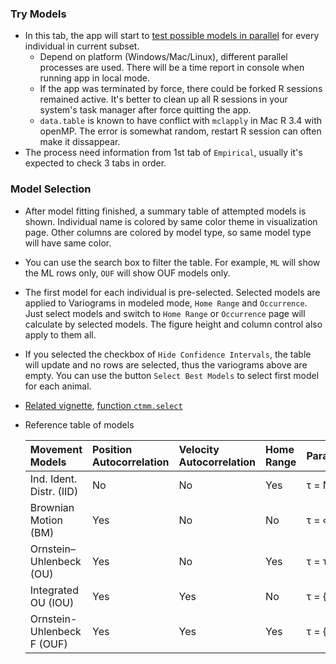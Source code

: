 ### Try Models
- In this tab, the app will start to [test possible models in parallel](https://ctmm-initiative.github.io/ctmm/articles/variogram.html#maximum-likelihood-fitting-the-easy-way) for every individual in current subset.
    + Depend on platform (Windows/Mac/Linux), different parallel processes are used. There will be a time report in console when running app in local mode. 
    + If the app was terminated by force, there could be forked R sessions remained active. It's better to clean up all R sessions in your system's task manager after force quitting the app.
    + `data.table` is known to have conflict with `mclapply` in Mac R 3.4 with openMP. The error is 
somewhat random, restart R session can often make it dissappear.
- The process need information from 1st tab of `Empirical`, usually it's expected to check 3 tabs in order. 

### Model Selection
- After model fitting finished, a summary table of attempted models is shown. Individual name is colored by same color theme in visualization page. Other columns are colored by model type, so same model type will have same color. 
- You can use the search box to filter the table. For example, `ML` will show the ML rows only, `OUF` will show OUF models only.
- The first model for each individual is pre-selected. Selected models are applied to Variograms in modeled mode, `Home Range` and `Occurrence`. Just select models and switch to `Home Range` or `Occurrence` page will calculate by selected models. The figure height and column control also apply to them all.
- If you selected the checkbox of `Hide Confidence Intervals`, the table will update and no rows are selected, thus the variograms above are empty. You can use the button `Select Best Models` to select first model for each animal.
- [Related vignette](https://ctmm-initiative.github.io/ctmm/articles/variogram.html#maximum-likelihood-fitting-the-easy-way), [function `ctmm.select`](https://ctmm-initiative.github.io/ctmm/reference/ctmm.fit.html)
- Reference table of models

  |Movement Models            |Position Autocorrelation  |Velocity Autocorrelation |Home Range |Parameterization |
  |:--------------------------|:-------------------------|:------------------------|:----------|:----------------|
  |Ind. Ident. Distr. (IID)   |No                        |No                       |Yes        |τ = NULL         |
  |Brownian Motion (BM)       |Yes                       |No                       |No         |τ = ∞            |
  |Ornstein–Uhlenbeck (OU)    |Yes                       |No                       |Yes        |τ = τr           |
  |Integrated OU (IOU)        |Yes                       |Yes                      |No         |τ = {∞, τv}      |
  |Ornstein-Uhlenbeck F (OUF) |Yes                       |Yes                      |Yes        |τ = {τr, τv}     |
